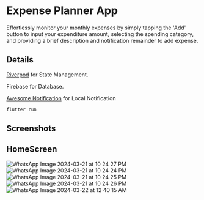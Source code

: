 # Expense Planner App

Effortlessly monitor your monthly expenses by simply tapping the 'Add' button to input your expenditure amount, selecting the spending category, and providing a brief description and notification remainder to add expense.

## Details

[Riverpod](https://github.com/rrousselGit/riverpod) for State Management.

Firebase for Database.

[Awesome Notification](https://github.com/rafaelsetragni/awesome_notifications) for Local Notification



```bash
flutter run
```

## Screenshots

## HomeScreen
![WhatsApp Image 2024-03-21 at 10 24 27 PM](https://github.com/MohammedAqeeb/Expense-Planner-App-/assets/48728826/923bef34-f1e0-4100-ae24-6d2b679feaa4)
![WhatsApp Image 2024-03-21 at 10 24 24 PM](https://github.com/MohammedAqeeb/Expense-Planner-App-/assets/48728826/1a683168-0e14-49fe-822d-c072fd738a1f)
![WhatsApp Image 2024-03-21 at 10 24 25 PM](https://github.com/MohammedAqeeb/Expense-Planner-App-/assets/48728826/986857ce-49c9-4fde-8a42-ff8ced82698a)
![WhatsApp Image 2024-03-21 at 10 24 26 PM](https://github.com/MohammedAqeeb/Expense-Planner-App-/assets/48728826/71e90a3a-9881-4a67-beaa-574256ebb55b)
![WhatsApp Image 2024-03-22 at 12 40 15 AM](https://github.com/MohammedAqeeb/Expense-Planner-App-/assets/48728826/4ed754ec-6436-41d8-a382-52f53efcf622)
```
